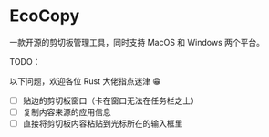 # EcoCopy

一款开源的剪切板管理工具，同时支持 MacOS 和 Windows 两个平台。

TODO：

以下问题，欢迎各位 Rust 大佬指点迷津 😁

- [ ] 贴边的剪切板窗口（卡在窗口无法在任务栏之上）
- [ ] 复制内容来源的应用信息
- [ ] 直接将剪切板内容粘贴到光标所在的输入框里
